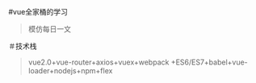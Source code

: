 #vue全家桶的学习
>模仿每日一文

＃技术栈
>vue2.0+vue-router+axios+vuex+webpack
+ES6/ES7+babel+vue-loader+nodejs+npm+flex
